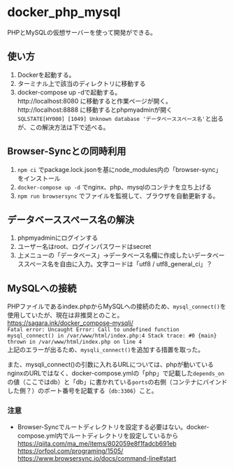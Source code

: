 # docker_php_mysql
PHPとMySQLの仮想サーバーを使って開発ができる。  
  
## 使い方
1. Dockerを起動する。
2. ターミナル上で該当のディレクトリに移動する  
3. docker-compose up -dで起動する。  
http://localhost:8080 に移動すると作業ページが開く。  
http://localhost:8888 に移動するとphpmyadminが開く  
`SQLSTATE[HY000] [1049] Unknown database 'データベーススペース名'`と出るが、この解決方法は下で述べる。  
  
## Browser-Syncとの同時利用
1. `npm ci` でpackage.lock.jsonを基にnode_modules内の「browser-sync」をインストール
2. `docker-compose up -d` でnginx、php、mysqlのコンテナを立ち上げる
3. `npm run browsersync` でファイルを監視して、ブラウザを自動更新する。

## データベーススペース名の解決
1. phpmyadminにログインする
2. ユーザー名はroot、ログインパスワードはsecret
3. 上メニューの「データベース」→データベース名欄に作成したいデータベーススペース名を自由に入力。文字コードは「utf8 / utf8_general_ci」？


## MySQLへの接続
PHPファイルであるindex.phpからMySQLへの接続のため、`mysql_connect()`を使用していたが、現在は非推奨とのこと。  
https://sagara.ink/docker_compose-mysqli/  
`Fatal error: Uncaught Error: Call to undefined function mysql_connect() in /var/www/html/index.php:4 Stack trace: #0 {main} thrown in /var/www/html/index.php on line 4`  
上記のエラーが出るため、`mysqli_connect()`を追加する措置を取った。  
  
また、mysqli_connect()の引数に入れるURLについては、phpが動いているnginxのURLではなく、docker-compose.ymlの「php」で記載した`depends_on`の値（ここではdb）と「db」に書かれている`ports`の右側（コンテナにバインドした側？）のポート番号を記載する（`db:3306`）こと。

### 注意
- Browser-Syncでルートディレクトリを設定する必要はない。docker-compose.yml内でルートディレクトリを設定しているから  
https://qiita.com/ma_me/items/802059e8f1fadcb691eb  
https://orfool.com/programing/1505/  
https://www.browsersync.io/docs/command-line#start
